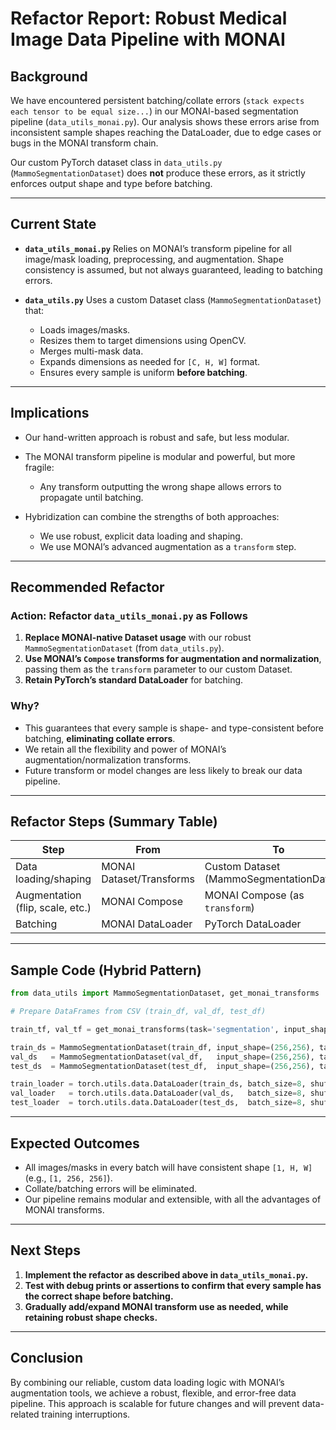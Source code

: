 # **Refactor Report: Robust Medical Image Data Pipeline with MONAI**

## **Background**

We have encountered persistent batching/collate errors (`stack expects each tensor to be equal size...`) in our MONAI-based segmentation pipeline (`data_utils_monai.py`). Our analysis shows these errors arise from inconsistent sample shapes reaching the DataLoader, due to edge cases or bugs in the MONAI transform chain.

Our custom PyTorch dataset class in `data_utils.py` (`MammoSegmentationDataset`) does **not** produce these errors, as it strictly enforces output shape and type before batching.

---

## **Current State**

* **`data_utils_monai.py`**
  Relies on MONAI’s transform pipeline for all image/mask loading, preprocessing, and augmentation. Shape consistency is assumed, but not always guaranteed, leading to batching errors.

* **`data_utils.py`**
  Uses a custom Dataset class (`MammoSegmentationDataset`) that:

  * Loads images/masks.
  * Resizes them to target dimensions using OpenCV.
  * Merges multi-mask data.
  * Expands dimensions as needed for `[C, H, W]` format.
  * Ensures every sample is uniform **before batching**.

---

## **Implications**

* Our hand-written approach is robust and safe, but less modular.
* The MONAI transform pipeline is modular and powerful, but more fragile:

  * Any transform outputting the wrong shape allows errors to propagate until batching.
* Hybridization can combine the strengths of both approaches:

  * We use robust, explicit data loading and shaping.
  * We use MONAI’s advanced augmentation as a `transform` step.

---

## **Recommended Refactor**

### **Action: Refactor `data_utils_monai.py` as Follows**

1. **Replace MONAI-native Dataset usage** with our robust `MammoSegmentationDataset` (from `data_utils.py`).
2. **Use MONAI’s `Compose` transforms for augmentation and normalization**, passing them as the `transform` parameter to our custom Dataset.
3. **Retain PyTorch’s standard DataLoader** for batching.

### **Why?**

* This guarantees that every sample is shape- and type-consistent before batching, **eliminating collate errors**.
* We retain all the flexibility and power of MONAI’s augmentation/normalization transforms.
* Future transform or model changes are less likely to break our data pipeline.

---

## **Refactor Steps (Summary Table)**

| Step                             | From                     | To                                        |
| -------------------------------- | ------------------------ | ----------------------------------------- |
| Data loading/shaping             | MONAI Dataset/Transforms | Custom Dataset (MammoSegmentationDataset) |
| Augmentation (flip, scale, etc.) | MONAI Compose            | MONAI Compose (as `transform`)            |
| Batching                         | MONAI DataLoader         | PyTorch DataLoader                        |

---

## **Sample Code (Hybrid Pattern)**

```python
from data_utils import MammoSegmentationDataset, get_monai_transforms

# Prepare DataFrames from CSV (train_df, val_df, test_df)

train_tf, val_tf = get_monai_transforms(task='segmentation', input_shape=(256,256))

train_ds = MammoSegmentationDataset(train_df, input_shape=(256,256), task='segmentation', transform=train_tf)
val_ds   = MammoSegmentationDataset(val_df,   input_shape=(256,256), task='segmentation', transform=val_tf)
test_ds  = MammoSegmentationDataset(test_df,  input_shape=(256,256), task='segmentation', transform=val_tf)

train_loader = torch.utils.data.DataLoader(train_ds, batch_size=8, shuffle=True)
val_loader   = torch.utils.data.DataLoader(val_ds,   batch_size=8, shuffle=False)
test_loader  = torch.utils.data.DataLoader(test_ds,  batch_size=8, shuffle=False)
```

---

## **Expected Outcomes**

* All images/masks in every batch will have consistent shape `[1, H, W]` (e.g., `[1, 256, 256]`).
* Collate/batching errors will be eliminated.
* Our pipeline remains modular and extensible, with all the advantages of MONAI transforms.

---

## **Next Steps**

1. **Implement the refactor as described above in `data_utils_monai.py`.**
2. **Test with debug prints or assertions to confirm that every sample has the correct shape before batching.**
3. **Gradually add/expand MONAI transform use as needed, while retaining robust shape checks.**

---

## **Conclusion**

By combining our reliable, custom data loading logic with MONAI’s augmentation tools, we achieve a robust, flexible, and error-free data pipeline. This approach is scalable for future changes and will prevent data-related training interruptions.
